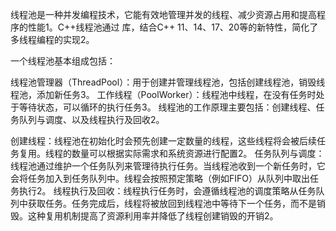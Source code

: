 线程池是一种并发编程技术，它能有效地管理并发的线程、减少资源占用和提高程序的性能1。C++线程池通过 <thread> 库，结合C++ 11、14、17、20等的新特性，简化了多线程编程的实现2。

一个线程池基本组成包括：

线程池管理器（ThreadPool）：用于创建并管理线程池，包括创建线程池，销毁线程池，添加新任务3。
工作线程（PoolWorker）：线程池中线程，在没有任务时处于等待状态，可以循环的执行任务3。
线程池的工作原理主要包括：创建线程、任务队列与调度、以及线程执行及回收2。

创建线程：线程池在初始化时会预先创建一定数量的线程，这些线程将会被后续任务复用。线程的数量可以根据实际需求和系统资源进行配置2。
任务队列与调度：线程池通过维护一个任务队列来管理待执行任务。当线程池收到一个新任务时，它会将任务加入到任务队列中。线程会按照预定策略（例如FIFO）从队列中取出任务执行2。
线程执行及回收：线程执行任务时，会遵循线程池的调度策略从任务队列中获取任务。任务完成后，线程将被放回到线程池中等待下一个任务，而不是销毁。这种复用机制提高了资源利用率并降低了线程创建销毁的开销2。
